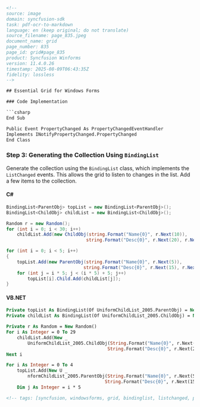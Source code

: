 ```html
<!-- 
source: image
domain: syncfusion-sdk
task: pdf-ocr-to-markdown
language: en (keep original; do not translate)
source_filename: page_835.jpeg
document_name: grid
page_number: 835
page_id: grid#page_835
product: Syncfusion Winforms
version: 11.4.0.26
timestamp: 2025-08-09T06:43:35Z
fidelity: lossless
-->

## Essential Grid for Windows Forms

### Code Implementation

```csharp
End Sub

Public Event PropertyChanged As PropertyChangedEventHandler
Implements INotifyPropertyChanged.PropertyChanged
End Class
```

### Step 3: Generating the Collection Using `BindingList`

Generate the collection using the `BindingList` class, which implements the `ListChanged` events. This allows the grid to listen to changes in the list. Add a few items to the collection.

#### C#

```csharp
BindingList<ParentObj> topList = new BindingList<ParentObj>();
BindingList<ChildObj> childList = new BindingList<ChildObj>();

Random r = new Random();
for (int i = 0; i < 30; i++)
    childList.Add(new ChildObj(string.Format("Name{0}", r.Next(10)), 
                              string.Format("Desc{0}", r.Next(20), r.Next(30))));

for (int i = 0; i < 5; i++)
{
    topList.Add(new ParentObj(string.Format("Name{0}", r.Next(5)), 
                             string.Format("Desc{0}", r.Next(15), r.Next(20)));
    for (int j = i * 5; j < (i * 5) + 5; j++)
        topList[i].Child.Add(childList[j]);
}
```

#### VB.NET

```vb
Private topList As BindingList(Of UniformChildList_2005.ParentObj) = New BindingList(Of UniformChildList_2005.ParentObj)()
Private childList As BindingList(Of UniformChildList_2005.ChildObj) = New BindingList(Of UniformChildList_2005.ChildObj)()

Private r As Random = New Random()
For i As Integer = 0 To 29
    childList.Add(New _
        UniformChildList_2005.ChildObj(String.Format("Name{0}", r.Next(10)), _
                                      String.Format("Desc{0}", r.Next(20), r.Next(30))))
Next i

For i As Integer = 0 To 4
    topList.Add(New U _
        nformChildList_2005.ParentObj(String.Format("Name{0}", r.Next(5)), _
                                     String.Format("Desc{0}", r.Next(15), r.Next(20)))
    Dim j As Integer = i * 5
```
```html
<!-- tags: [syncfusion, windowsforms, grid, bindinglist, listchanged, propertychanged, parentobj, childobj] keywords: [bindinglist, listchanged, propertychanged, topList, childList, random, add, for loop, csharp, vb.net, syncfusion winforms, uniformchildlist_2005.parentobj, uniformchildlist_2005.childobj] -->
``` 
```